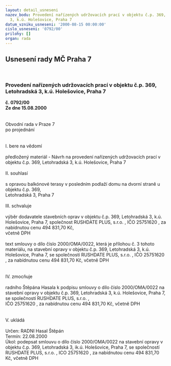 ```yaml
---
layout: detail_usneseni
nazev_bodu: Provedení nařízených udržovacích prací v objektu č.p. 369, Letohradská
  3, k.ú. Holešovice, Praha 7
datum_vzniku_usneseni: '2000-08-15 00:00:00'
cislo_usneseni: '0792/00'
prilohy: []
organ: rada
---
```

<div id="ucUsn_pList" class="usn">
	<span><h2>Usnesení rady MČ Praha 7 </h2>
<br></span><div class="standBody">
<span><h3>Provedení nařízených udržovacích prací v objektu č.p. 369, Letohradská 3, k.ú. Holešovice, Praha 7</h3></span><div class="center">
		<strong>č. 0792/00</strong><br>
	</div>
<div class="center">
		<strong>Ze dne 15.08.2000</strong><br><br>
	</div>     <br>Obvodní rada v Praze 7<br>po projednání<br><br><br>I.	bere na vědomí<br><br> předložený materiál - Návrh  na provedení nařízených udržovacích prací v objektu č.p. 369, Letohradská 3, k.ú. Holešovice, Praha 7<br><br>II.	souhlasí <br><br>s opravou balkónové terasy v posledním podlaží domu na dvorní straně u objektu č.p. 369, <br>Letohradská 3, Praha 7<br><br>III.	schvaluje <br><br>výběr dodavatele stavebních oprav v objektu č.p. 369, Letohradská 3, k.ú. Holešovice, Praha 7, společnost  RUSHDATE PLUS, s.r.o. , IČO  25751620 , za nabídnutou cenu  494 831,70 Kč, <br>včetně DPH<br><br>text smlouvy o dílo číslo 2000/OMA/0022, která je přílohou č. 3 tohoto materiálu, na stavební opravy v objektu č.p. 369, Letohradská 3, k.ú. Holešovice, Praha 7, se společností RUSHDATE PLUS, s.r.o. , IČO  25751620 , za nabídnutou cenu  494 831,70 Kč, včetně DPH<br><br><br>IV.	zmocňuje <br><br>radního Štěpána Hasala k podpisu smlouvy o dílo číslo 2000/OMA/0022 na stavební opravy v objektu č.p. 369, Letohradská 3, k.ú. Holešovice, Praha 7, se společností RUSHDATE PLUS, s.r.o. , <br>IČO  25751620 , za nabídnutou cenu  494 831,70 Kč, včetně DPH<br><br><br>V.	ukládá <br><br> Určen:	     	RADNI Hasal Štěpán<br>Termín: 22.08.2000<br>Úkol:	podepsat smlouvu o dílo číslo 2000/OMA/0022 na stavební opravy v objektu č.p. 369, Letohradská 3, ik.ú. Holešovice, Praha 7, se společností   RUSHDATE PLUS, s.r.o. , ICO  25751620 , za nabídnutou cenu  494 831,70 Kč, včetně DPH<br> </div>
</div>
